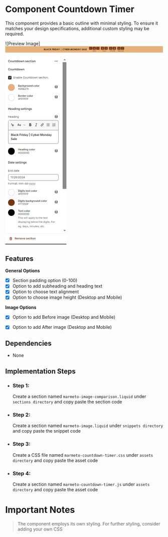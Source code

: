 # Component Countdown Timer

This component provides a basic outline with minimal styling. To ensure it matches your design specifications, additional custom styling may be required.


![Preview Image]![alt text](image.png)
![alt text](image-1.png)


## Features

**General Options**

- [x]  Section padding option (0-100)
- [x]  Option to add subheading and heading text
- [x]  Option to choose text alignment
- [x]  Option to choose image height (Desktop and Mobile)

**Image Options**

- [x]  Option to add Before image (Desktop and Mobile)
- [x]  Option to add After image (Desktop and Mobile)


## Dependencies

 - None


## Implementation Steps

 - ### Step 1: 
   Create a section named `marmeto-image-comparison.liquid` under `sections directory` and copy paste the section code
   
 - ### Step 2: 
   Create a section named `marmeto-image.liquid` under `snippets directory` and copy paste the snippet code
   
 - ### Step 3:
   Create a CSS file named `marmeto-countdown-timer.css` under `assets directory` and copy paste the asset code
   
 - ### Step 4: 
   Create a section named `marmeto-countdown-timer.js` under `assets directory` and copy paste the asset code
    
    

# Important Notes

>  The component employs its own styling. For further styling, consider adding your own CSS